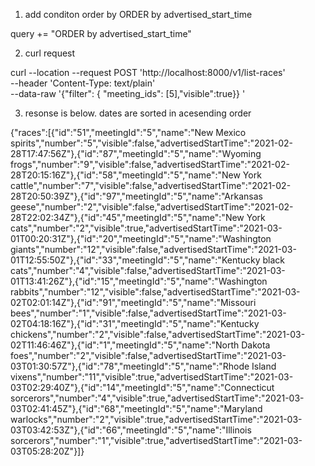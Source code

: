 1. add conditon order by ORDER by advertised_start_time

query += "ORDER by advertised_start_time"

2. curl request

curl --location --request POST 'http://localhost:8000/v1/list-races' \
--header 'Content-Type: text/plain' \
--data-raw '{"filter": { "meeting_ids": [5],"visible":true}}
'

3. resonse  is below. dates are sorted in acesending order

{"races":[{"id":"51","meetingId":"5","name":"New Mexico spirits","number":"5","visible":false,"advertisedStartTime":"2021-02-28T17:47:56Z"},{"id":"87","meetingId":"5","name":"Wyoming frogs","number":"9","visible":false,"advertisedStartTime":"2021-02-28T20:15:16Z"},{"id":"58","meetingId":"5","name":"New York cattle","number":"7","visible":false,"advertisedStartTime":"2021-02-28T20:50:39Z"},{"id":"97","meetingId":"5","name":"Arkansas geese","number":"2","visible":false,"advertisedStartTime":"2021-02-28T22:02:34Z"},{"id":"45","meetingId":"5","name":"New York cats","number":"2","visible":true,"advertisedStartTime":"2021-03-01T00:20:31Z"},{"id":"20","meetingId":"5","name":"Washington giants","number":"12","visible":false,"advertisedStartTime":"2021-03-01T12:55:50Z"},{"id":"33","meetingId":"5","name":"Kentucky black cats","number":"4","visible":false,"advertisedStartTime":"2021-03-01T13:41:26Z"},{"id":"15","meetingId":"5","name":"Washington rabbits","number":"12","visible":false,"advertisedStartTime":"2021-03-02T02:01:14Z"},{"id":"91","meetingId":"5","name":"Missouri bees","number":"1","visible":false,"advertisedStartTime":"2021-03-02T04:18:16Z"},{"id":"31","meetingId":"5","name":"Kentucky chickens","number":"2","visible":false,"advertisedStartTime":"2021-03-02T11:46:46Z"},{"id":"1","meetingId":"5","name":"North Dakota foes","number":"2","visible":false,"advertisedStartTime":"2021-03-03T01:30:57Z"},{"id":"78","meetingId":"5","name":"Rhode Island vixens","number":"11","visible":true,"advertisedStartTime":"2021-03-03T02:29:40Z"},{"id":"14","meetingId":"5","name":"Connecticut sorcerors","number":"4","visible":true,"advertisedStartTime":"2021-03-03T02:41:45Z"},{"id":"68","meetingId":"5","name":"Maryland warlocks","number":"2","visible":true,"advertisedStartTime":"2021-03-03T03:42:53Z"},{"id":"66","meetingId":"5","name":"Illinois sorcerors","number":"1","visible":true,"advertisedStartTime":"2021-03-03T05:28:20Z"}]}